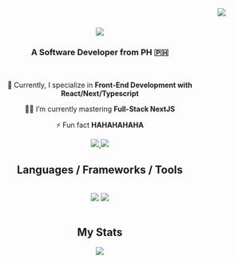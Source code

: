 <img align="right" src="https://visitor-badge.laobi.icu/badge?page_id=raynemllr.raynemllr" />

<h1 align="center">
    <img src="https://readme-typing-svg.herokuapp.com/?font=Righteous&size=35&center=true&vCenter=true&width=500&height=70&duration=4000&lines=Hey+there!;+I'm+Rayne+🚀;" />
</h1>

<h3 align="center">A Software Developer from PH 🇵🇭</h3>

<br/>

<div align="center">
 
 🔭 Currently, I specialize in **Front-End Development with React/Next/Typescript**
 
 👨‍💻 I’m currently mastering **Full-Stack NextJS**

 ⚡ Fun fact **HAHAHAHAHA**
 
 </div>

 <div align="center"> 
  <a href="mailto:raynemllr.5@gmail.com">
    <img src="https://img.shields.io/badge/Gmail-333333?style=for-the-badge&logo=gmail&logoColor=red" />
  </a>
  <a href="https://linkedin.com/in/rayne-mallari-7476bb202" target="_blank" rel="noopener noreferrer">
    <img src="https://img.shields.io/badge/LinkedIn-0077B5?style=for-the-badge&logo=linkedin&logoColor=white" target="_blank" />
  </a>
</div>
 
<h2 align="center">Languages / Frameworks / Tools</h2>
<br/>
<div align="center">
    <img src="https://skillicons.dev/icons?i=html,css,js,ts,react,nextjs,vercel,tailwind,bootstrap,materialui,sass,nodejs,express" />
    <img src="https://skillicons.dev/icons?i=mongodb,mysql,netlify,gcp,azure,supabase,git,bash,babel,github,vite,vscode,ps,figma" /><br>
</div>

<br/>

<h2 align="center">My Stats</h2>
<div align="center">
    <img src="https://streak-stats.demolab.com?user=raynemllr&theme=react&hide_border=true&border_radius=5&date_format=M%20j%5B%2C%20Y%5D&card_width=1000" />
</div>
